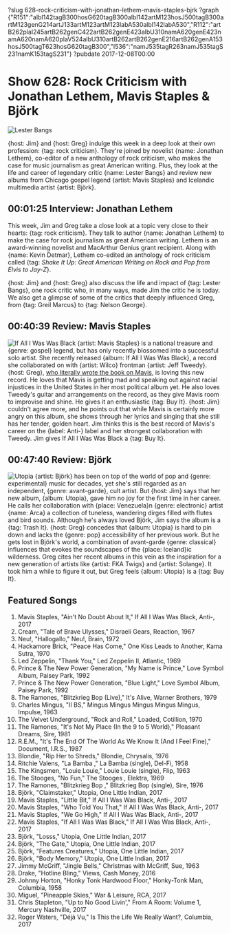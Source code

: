 ?slug 628-rock-criticism-with-jonathan-lethem-mavis-staples-bjrk
?graph {"R151":"albI142tagB300hosG620tagB300albI142artM123hosJ500tagB300artM123genG214artJ133artM123artM123labA530albI142labA530","R112":"artB262plaI245artB262genC422artB262genE423albU310namA620genE423namA620namA620plaV524albU310artB262artB262genE216artB262genA153hosJ500tagT623hosG620tagB300","I536":"namJ535tagR263namJ535tagS231namK153tagS231"}
?pubdate 2017-12-08T00:00

# Show 628: Rock Criticism with Jonathan Lethem, Mavis Staples & Björk
![Lester Bangs](//static.soundopinions.org/images/2017/lesterbangs_web.jpg)

{host: Jim} and {host: Greg} indulge this week in a deep look at their own profession: {tag: rock criticism}. They're joined by novelist {name: Jonathan Lethem}, co-editor of a new anthology of rock criticism, who makes the case for music journalism as great American writing. Plus, they look at the life and career of legendary critic {name: Lester Bangs} and review new albums from Chicago gospel legend {artist: Mavis Staples} and Icelandic multimedia artist {artist: Björk}.


## 00:01:25 Interview: Jonathan Lethem
This week, Jim and Greg take a close look at a topic very close to their hearts: {tag: rock criticism}. They talk to author {name: Jonathan Lethem} to make the case for rock journalism as great American writing. Lethem is an award-winning novelist and MacArthur Genius grant recipient. Along with {name: Kevin Detmar}, Lethem co-edited an anthology of rock criticism called {tag: *Shake It Up: Great American Writing on Rock and Pop from Elvis to Jay-Z*}. 

{host: Jim} and {host: Greg} also discuss the life and impact of {tag: Lester Bangs}, one rock critic who, in many ways, made Jim the critic he is today. We also get a glimpse of some of the critics that deeply influenced Greg, from {tag: Greil Marcus} to {tag: Nelson George}.

## 00:40:39 Review: Mavis Staples
![If All I Was Was Black](http://is1.mzstatic.com/image/thumb/Music118/v4/1c/cf/c4/1ccfc4c3-bdf9-a631-7293-b4050dff5da2/source/600x600bb.jpg "49985/1277133591")
{artist: Mavis Staples} is a national treasure and {genre: gospel} legend, but has only recently blossomed into a successful solo artist. She recently released {album: If All I Was Was Black}, a record she collaborated on with {artist: Wilco} frontman {artist: Jeff Tweedy}. {host: Greg}, [who literally wrote the book on Mavis](https://www.amazon.com/Ill-Take-You-There-Freedoms/dp/1451647859), is loving this new record. He loves that Mavis is getting mad and speaking out against racial injustices in the United States in her most political album yet. He also loves Tweedy's guitar and arrangements on the record, as they give Mavis room to improvise and shine. He gives it an enthusiastic {tag: Buy It}. {host: Jim} couldn't agree more, and he points out that while Mavis is certainly more angry on this album, she shows through her lyrics and singing that she still has her tender, golden heart. Jim thinks this is the best record of Mavis's career on the {label: Anti-} label and her strongest collaboration with Tweedy. Jim gives If All I Was Was Black a {tag: Buy It}.

## 00:47:40 Review: Björk
![Utopia](http://is4.mzstatic.com/image/thumb/Music118/v4/39/79/0e/39790e5b-fbec-4d89-a360-bfc9750731f3/source/600x600bb.jpg "295015/1301580609")
{artist: Björk} has been on top of the world of pop and {genre: experimental} music for decades, yet she's still regarded as an independent, {genre: avant-garde}, cult artist. But {host: Jim} says that her new album, {album: Utopia}, gave him no joy for the first time in her career. He calls her collaboration with {place: Venezuela}n {genre: electronic} artist {name: Arca} a collection of tuneless, wandering dirges filled with flutes and bird sounds. Although he's always loved Björk, Jim says the album is a {tag: Trash It}. {host: Greg} concedes that {album: Utopia} is hard to pin down and lacks the {genre: pop} accessibility of her previous work. But he gets lost in Björk's world, a combination of avant-garde {genre: classical} influences that evokes the soundscapes of the {place: Iceland}ic wilderness. Greg cites her recent albums in this vein as the inspiration for a new generation of artists like {artist: FKA Twigs} and {artist: Solange}. It took him a while to figure it out, but Greg feels {album: Utopia} is a {tag: Buy It}.

## Featured Songs

1. Mavis Staples, "Ain't No Doubt About It," If All I Was Was Black, Anti-, 2017
1. Cream, "Tale of Brave Ulysses," Disraeli Gears, Reaction, 1967
1. Neu!, "Hallogallo," Neu!, Brain, 1972
1. Hackamore Brick, "Peace Has Come," One Kiss Leads to Another, Kama Sutra, 1970
1. Led Zeppelin, "Thank You," Led Zeppelin II, Atlantic, 1969
1. Prince & The New Power Generation, "My Name is Prince," Love Symbol Album, Paisey Park, 1992
1. Prince & The New Power Generation, "Blue Light," Love Symbol Album, Paisey Park, 1992
1. The Ramones, "Blitzkrieg Bop (Live)," It's Alive, Warner Brothers, 1979
1. Charles Mingus, "II BS," Mingus Mingus Mingus Mingus Mingus, Impulse, 1963
1. The Velvet Underground, "Rock and Roll," Loaded, Cotillion, 1970
1. The Ramones, "It's Not My Place (In the 9 to 5 World)," Pleasant Dreams, Sire, 1981
1. R.E.M., "It's The End Of The World As We Know It (And I Feel Fine)," Document, I.R.S., 1987
1. Blondie, "Rip Her to Shreds," Blondie, Chrysalis, 1976
1. Ritchie Valens, "La Bamba ," La Bamba (single), Del-Fi, 1958
1. The Kingsmen, "Louie Louie," Louie Louie (single), Flip, 1963
1. The Stooges, "No Fun," The Stooges , Elektra, 1969
1. The Ramones, "Blitzkrieg Bop ," Blitzkrieg Bop (single), Sire, 1976
1. Björk, "Claimstaker," Utopia, One Little Indian, 2017
1. Mavis Staples, "Little Bit," If All I Was Was Black, Anti-, 2017
1. Mavis Staples, "Who Told You That," If All I Was Was Black, Anti-, 2017
1. Mavis Staples, "We Go High," If All I Was Was Black, Anti-, 2017
1. Mavis Staples, "If All I Was Was Black," If All I Was Was Black, Anti-, 2017
1. Björk, "Losss," Utopia, One Little Indian, 2017
1. Björk, "The Gate," Utopia, One Little Indian, 2017
1. Björk, "Features Creatures," Utopia, One Little Indian, 2017
1. Björk, "Body Memory," Utopia, One Little Indian, 2017
1. Jimmy McGriff, "Jingle Bells," Christmas with McGriff, Sue, 1963
1. Drake, "Hotline Bling," Views, Cash Money, 2016
1. Johnny Horton, "Honky Tonk Hardwood Floor," Honky-Tonk Man, Columbia, 1958
1. Miguel, "Pineapple Skies," War & Leisure, RCA, 2017
1. Chris Stapleton, "Up to No Good Livin'," From A Room: Volume 1, Mercury Nashville, 2017
1. Roger Waters, "Déjà Vu," Is This the Life We Really Want?, Columbia, 2017
